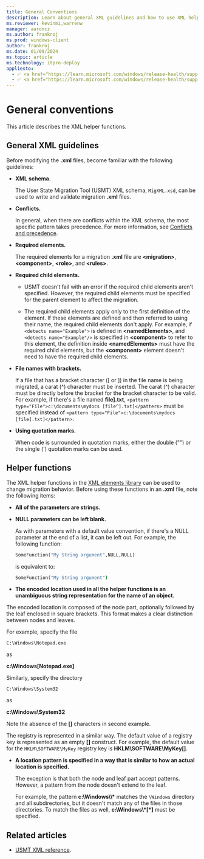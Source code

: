 ```yaml
---
title: General Conventions
description: Learn about general XML guidelines and how to use XML helper functions in the XML Elements library to change migration behavior.
ms.reviewer: kevinmi,warrenw
manager: aaroncz
ms.author: frankroj
ms.prod: windows-client
author: frankroj
ms.date: 01/09/2024
ms.topic: article
ms.technology: itpro-deploy
appliesto:
  - ✅ <a href="https://learn.microsoft.com/windows/release-health/supported-versions-windows-client" target="_blank">Windows 11</a>
  - ✅ <a href="https://learn.microsoft.com/windows/release-health/supported-versions-windows-client" target="_blank">Windows 10</a>
---
```


# General conventions

This article describes the XML helper functions.

## General XML guidelines

Before modifying the **.xml** files, become familiar with the following guidelines:

- **XML schema.**

    The User State Migration Tool (USMT) XML schema, `MigXML.xsd`, can be used to write and validate migration **.xml** files.

- **Conflicts.**

    In general, when there are conflicts within the XML schema, the most specific pattern takes precedence. For more information, see [Conflicts and precedence](usmt-conflicts-and-precedence.md).

- **Required elements.**

    The required elements for a migration **.xml** file are **\<migration\>**, **\<component\>**, **\<role\>**, and **\<rules\>**.

- **Required child elements.**

  - USMT doesn't fail with an error if the required child elements aren't specified. However, the required child elements must be specified for the parent element to affect the migration.

  - The required child elements apply only to the first definition of the element. If these elements are defined and then referred to using their name, the required child elements don't apply. For example, if `<detects name="Example">` is defined in **\<namedElements\>**, and `<detects name="Example"/>` is specified in **\<component\>** to refer to this element, the definition inside **\<namedElements\>** must have the required child elements, but the **\<component\>** element doesn't need to have the required child elements.

- **File names with brackets.**

    If a file that has a bracket character (\[ or \]) in the file name is being migrated, a carat (^) character must be inserted.  The carat (^) character must be directly before the bracket for the bracket character to be valid. For example, if there's a file named **file].txt**, `<pattern type="File">c:\documents\mydocs [file^].txt]</pattern>` must be specified instead of `<pattern type="File">c:\documents\mydocs [file].txt]</pattern>`.

- **Using quotation marks.**

    When code is surrounded in quotation marks, either the double ("") or the single (') quotation marks can be used.

## Helper functions

The XML helper functions in the [XML elements library](usmt-xml-elements-library.md) can be used to change migration behavior. Before using these functions in an **.xml** file, note the following items:

- **All of the parameters are strings.**

- **NULL parameters can be left blank.**

  As with parameters with a default value convention, if there's a NULL parameter at the end of a list, it can be left out. For example, the following function:

  ```cmd
  SomeFunction("My String argument",NULL,NULL)
  ```

  is equivalent to:

  ```cmd
  SomeFunction("My String argument")
  ```

- **The encoded location used in all the helper functions is an unambiguous string representation for the name of an object.**

 The encoded location is composed of the node part, optionally followed by the leaf enclosed in square brackets. This format makes a clear distinction between nodes and leaves.

  For example, specify the file
  
  `C:\Windows\Notepad.exe`
  
  as
  
  **c:\\Windows\[Notepad.exe\]**
  
  Similarly, specify the directory
  
  `C:\Windows\System32`
  
  as
  
  **c:\\Windows\\System32**
  
  Note the absence of the **\[\]** characters in second example.

  The registry is represented in a similar way. The default value of a registry key is represented as an empty **\[\]** construct. For example, the default value for the `HKLM\SOFTWARE\MyKey` registry key is **HKLM\\SOFTWARE\\MyKey\[\]**.

- **A location pattern is specified in a way that is similar to how an actual location is specified.**

  The exception is that both the node and leaf part accept patterns. However, a pattern from the node doesn't extend to the leaf.

  For example, the pattern **c:\\Windows\\\\\*** matches the `\Windows` directory and all subdirectories, but it doesn't match any of the files in those directories. To match the files as well, **c:\\Windows\\\*\[\*\]** must be specified.

## Related articles

- [USMT XML reference](usmt-xml-reference.md).
